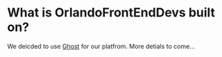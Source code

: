 # What is OrlandoFrontEndDevs built on? 
We deicded to use [Ghost](https://github.com/TryGhost/Ghost) for our platfrom. More detials to come...